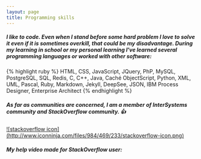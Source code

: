 ```yaml
---
layout: page
title: Programming skills
---
```


##### I like to code. Even when I stand before some hard problem I love to solve it even if it is sometimes overkill, that could be my disadvantage. During my learning in school or my personal learning I've learned several programming languages or worked with other software:

{% highlight ruby %}
HTML, CSS, JavaScript, JQuery, PhP, MySQL, PostgreSQL, SQL, Redis, C, C++, Java, Caché ObjectScript, Python, XML, UML, Pascal, Ruby, Markdown, Jekyll, DeepSee, JSON, IBM Process Designer, Enterprise Architect
{% endhighlight %}

##### As far as communities are concerned, I am a member of InterSystems community and StackOverflow community. :+1:


<a href="http://stackoverflow.com/users/6637228/marek-bern%c3%a1d?tab=badges" target="_blank">
![stackoverflow icon](http://www.iconninja.com/files/984/469/233/stackoverflow-icon.png)
</a>

##### My help video made for StackOverflow user:



